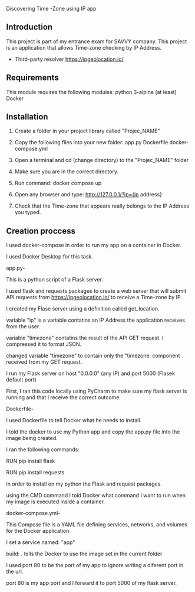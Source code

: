 Discovering Time -Zone using IP app


Introduction
------------

This project is part of my entrance exam for SAVVY company.
This project is an application that allows Time-zone checking by IP Address.

* Third-party resolver
  https://ipgeolocation.io/


Requirements
------------

This module requires the following modules:
python 3-alpine (at least)
Docker


Installation
------------

1. Create a folder in your project library called "Projec_NAME"

2. Copy the following files into your new folder:
	app.py
	Dockerfile
	docker-compose.yml

3. Open a terminal and cd (change directory) to the "Projec_NAME" folder

4. Make sure you are in the correct directory.

5. Run command: docker compose up

6. Open any browser and type: http://127.0.0.1/?ip={ip address}

7. Check that the Time-zone that appears really belongs to the IP Address you typed.



Creation proccess
------------
I used docker-compose in order to run my app on a container in Docker.

I used Docker Desktop for this task.


app.py-

This is a python script of a Flask server.

I used flask and requests packages to create a web server that will submit API requests from https://ipgeolocation.io/ to receive a Time-zone by IP.

I created my Flase server using a definition called get_location.

variable "ip" is a variable contatins an IP Address the application receives from the user.

variable "timezone" contatins the result of the API GET request. I compressed it to format JSON.

changed variable "timezone" to contain only the "timezone: component received from my GET request.

I run my Flask server on host "0.0.0.0" (any IP) and port 5000 (Flasek default port)


First, I ran this code locally using PyCharm to make sure my flask server is running and that I receive the correct outcome.


Dockerfile-

I used Dockerfile to tell Docker what he needs to install.

I told the docker to use my Python app and copy the app.py file into the image being created.

I ran the following commands:

RUN pip install flask

RUN pip install requests

in order to install on my python the Flask and request packages.

using the CMD command I told Docker what command I want to run when my image is executed inside a container.


docker-compose.yml-

This Compose file is a YAML file defining services, networks, and volumes for the Docker application

I set a service named: "app"

build: . tells the Docker to use the image set in the current folder

I used port 80 to be the port of my app to ignore writing a diferent port in the url.

port 80 is my app port and I forward it to port 5000 of my flask server.








